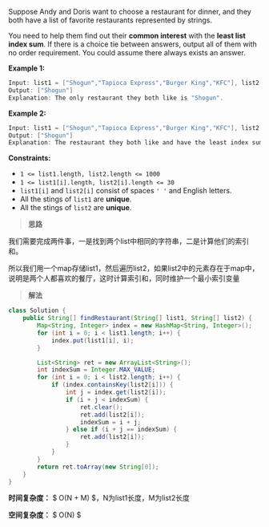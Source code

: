 Suppose Andy and Doris want to choose a restaurant for dinner, and they both have a list of favorite restaurants represented by strings.

You need to help them find out their **common interest** with the **least list index sum**. If there is a choice tie between answers, output all of them with no order requirement. You could assume there always exists an answer.

 

**Example 1:**

```java
Input: list1 = ["Shogun","Tapioca Express","Burger King","KFC"], list2 = ["Piatti","The Grill at Torrey Pines","Hungry Hunter Steakhouse","Shogun"]
Output: ["Shogun"]
Explanation: The only restaurant they both like is "Shogun".
```

**Example 2:**

```java
Input: list1 = ["Shogun","Tapioca Express","Burger King","KFC"], list2 = ["KFC","Shogun","Burger King"]
Output: ["Shogun"]
Explanation: The restaurant they both like and have the least index sum is "Shogun" with index sum 1 (0+1).
```

 

**Constraints:**

- `1 <= list1.length, list2.length <= 1000`
- `1 <= list1[i].length, list2[i].length <= 30`
- `list1[i]` and `list2[i]` consist of spaces `' '` and English letters.
- All the stings of `list1` are **unique**.
- All the stings of `list2` are **unique**.



> **思路**

我们需要完成两件事，一是找到两个list中相同的字符串，二是计算他们的索引和。

所以我们用一个map存储list1，然后遍历list2，如果list2中的元素存在于map中，说明是两个人都喜欢的餐厅，这时计算索引和，同时维护一个最小索引变量



> **解法**

```java
class Solution {
    public String[] findRestaurant(String[] list1, String[] list2) {
        Map<String, Integer> index = new HashMap<String, Integer>();
        for (int i = 0; i < list1.length; i++) {
            index.put(list1[i], i);
        }

        List<String> ret = new ArrayList<String>();
        int indexSum = Integer.MAX_VALUE;
        for (int i = 0; i < list2.length; i++) {
            if (index.containsKey(list2[i])) {
                int j = index.get(list2[i]);
                if (i + j < indexSum) {
                    ret.clear();
                    ret.add(list2[i]);
                    indexSum = i + j;
                } else if (i + j == indexSum) {
                    ret.add(list2[i]);
                }
            }
        }
        return ret.toArray(new String[0]);
    }
}
```

**时间复杂度：** $ O(N + M) $，N为list1长度，M为list2长度

**空间复杂度：** $ O(N) $